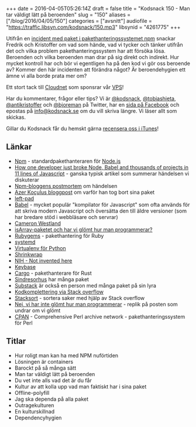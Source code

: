 +++
date = 2016-04-05T05:26:14Z
draft = false
title = "Kodsnack 150 - Man tar väldigt lätt på beroenden"
slug = "150"
aliases = ["/blog/2016/04/05/150"]
categories = ["avsnitt"]
audiofile = "https://traffic.libsyn.com/kodsnack/150.mp3"
libsynid = "4261775"
+++

Utifrån en [incident med paket i pakethanteringssystemet npm](http://blog.npmjs.org/post/141577284765/kik-left-pad-and-npm) snackar Fredrik och Kristoffer om vad som hände, vad vi tycker och tänker utifrån det och vilka problem pakethanteringssystem har att försöka lösa. Beroenden och vilka beroenden man drar på sig direkt och indirekt. Hur mycket kontroll har och bör vi egentligen ha på den kod vi gör oss beroende av? Kommer den här incidenten att förändra något? Är beroendehygien ett ämne vi alla borde prata mer om?

Ett stort tack till [Cloudnet](http://www.cloudnet.se) som sponsrar vår [VPS](http://en.wikipedia.org/wiki/Virtual_private_server)!

Har du kommentarer, frågor eller tips? Vi är [@kodsnack](https://www.twitter.com/kodsnack), [@tobiashieta](https://www.twitter.com/tobiashieta), [@antikristoffer](https://www.twitter.com/antikristoffer) och [@bjoreman](https://www.twitter.com/bjoreman) på Twitter, har en [sida på Facebook](https://www.facebook.com/kodsnack) och epostas på [info@kodsnack.se](mailto:info@kodsnack.se) om du vill skriva längre. Vi läser allt som skickas.

Gillar du Kodsnack får du hemskt gärna [recensera oss i iTunes](http://itunes.apple.com/se/podcast/kodsnack/id561631498?l=en)!

## Länkar ##
* [Npm](https://en.wikipedia.org/wiki/Npm_%28software%29) - standardpakethanteraren för [Node.js](https://en.wikipedia.org/wiki/Node.js)
* [How one developer just broke Node, Babel and thousands of projects in 11 lines of Javascript](http://www.theregister.co.uk/2016/03/23/npm_left_pad_chaos/) - ganska typisk artikel som summerar händelsen vi diskuterar
* [Npm-bloggens postmortem](http://blog.npmjs.org/post/141577284765/kik-left-pad-and-npm) om händelsen
* [Azer Koçulus bloggpost](https://medium.com/@azerbike/i-ve-just-liberated-my-modules-9045c06be67c#.417lcia5r) om varför han tog bort sina paket
* [left-pad](https://www.npmjs.com/package/left-pad)
* [Babel](https://babeljs.io/) - mycket populär "kompilator för Javascript" som ofta används för att skriva modern Javascript och översätta den till äldre versioner (som har bredare stöd i webbläsare och servrar)
* [Cameron Westland](https://www.npmjs.com/~westlac)
* [isArray-paketet och har vi glömt hur man programmerar?](http://www.haneycodes.net/npm-left-pad-have-we-forgotten-how-to-program/)
* [Rubygems](https://en.wikipedia.org/wiki/RubyGems) - pakethantering för Ruby
* [systemd](https://en.wikipedia.org/wiki/Systemd)
* [Virtualenv för Python](https://virtualenv.pypa.io/en/latest/)
* [Shrinkwrap](https://docs.npmjs.com/cli/shrinkwrap)
* [NIH - Not invented here](https://en.wikipedia.org/wiki/Not_invented_here)
* [Keybase](https://keybase.io/)
* [Cargo](https://crates.io/) - pakethanterare för Rust
* [Sindresorhus](https://www.npmjs.com/~sindresorhus) har många paket
* [Substack](https://www.npmjs.com/~substack) är också en person med många paket på sin lyra
* [Kodkomplettering via Stack overflow](https://emilschutte.com/stackoverflow-autocomplete/)
* [Stacksort](https://gkoberger.github.io/stacksort/)  - sortera saker med hjälp av Stack overflow
* [Nej, vi har inte glömt hur man programmerar](http://blog.christoffer.me/no-we-havent-forgotten-how-to-code-javascript-just-needs-to-become-a-better-language/) - replik på posten som undrar om vi glömt
* [CPAN](http://www.cpan.org/) - Comprehensive Perl archive network - pakethanteringssystem för Perl

## Titlar ##
* Hur roligt man kan ha med NPM nuförtiden
* Lösningen är containers
* Barockt på så många sätt
* Man tar väldigt lätt på beroenden
* Du vet inte alls vad det är du får
* Kultur av att kolla upp vad man faktiskt har i sina paket
* Offline-polyfill
* Jag ska dependa på alla paket
* Outragekulturen
* En kulturskillnad
* Dependencyhygien